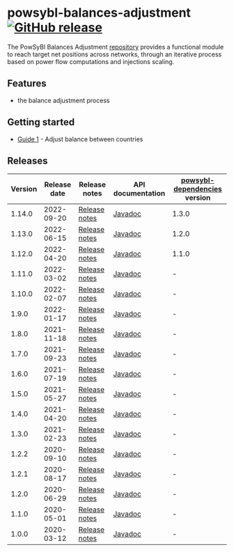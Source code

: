 # powsybl-balances-adjustment [![GitHub release](https://img.shields.io/github/release/powsybl/powsybl-balances-adjustment.svg?sort=semver)](https://github.com/powsybl/powsybl-balances-adjustment/releases/)
The PowSyBl Balances Adjustment [repository](https://github.com/powsybl/powsybl-balances-adjustment) provides a functional module to reach target net positions across networks, through an iterative process based on power flow computations and injections scaling.  

## Features

- the balance adjustment process

## Getting started

- [Guide 1]() - Adjust balance between countries

## Releases

| Version | Release date | Release notes                                                                                | API documentation                                                                           | [powsybl-dependencies](https://github.com/powsybl/powsybl-dependencies) version |
|---------|--------------|----------------------------------------------------------------------------------------------|---------------------------------------------------------------------------------------------|---------------------------------------------------------------------------------|
| 1.14.0  | 2022-09-20   | [Release notes](https://github.com/powsybl/powsybl-balances-adjustment/releases/tag/v1.14.0) | [Javadoc](https://javadoc.io/doc/com.powsybl/powsybl-balances-adjustment/1.14.0/index.html) | 1.3.0                                                                           |
| 1.13.0  | 2022-06-15   | [Release notes](https://github.com/powsybl/powsybl-balances-adjustment/releases/tag/v1.13.0) | [Javadoc](https://javadoc.io/doc/com.powsybl/powsybl-balances-adjustment/1.13.0/index.html) | 1.2.0                                                                           |
| 1.12.0  | 2022-04-20   | [Release notes](https://github.com/powsybl/powsybl-balances-adjustment/releases/tag/v1.12.0) | [Javadoc](https://javadoc.io/doc/com.powsybl/powsybl-balances-adjustment/1.12.0/index.html) | 1.1.0                                                                           |
| 1.11.0  | 2022-03-02   | [Release notes](https://github.com/powsybl/powsybl-balances-adjustment/releases/tag/v1.11.0) | [Javadoc](https://javadoc.io/doc/com.powsybl/powsybl-balances-adjustment/1.11.0/index.html) | -                                                                               |
| 1.10.0  | 2022-02-07   | [Release notes](https://github.com/powsybl/powsybl-balances-adjustment/releases/tag/v1.10.0) | [Javadoc](https://javadoc.io/doc/com.powsybl/powsybl-balances-adjustment/1.10.0/index.html) | -                                                                               |
| 1.9.0   | 2022-01-17   | [Release notes](https://github.com/powsybl/powsybl-balances-adjustment/releases/tag/v1.9.0)  | [Javadoc](https://javadoc.io/doc/com.powsybl/powsybl-balances-adjustment/1.9.0/index.html)  | -                                                                               |
| 1.8.0   | 2021-11-18   | [Release notes](https://github.com/powsybl/powsybl-balances-adjustment/releases/tag/v1.8.0)  | [Javadoc](https://javadoc.io/doc/com.powsybl/powsybl-balances-adjustment/1.8.0/index.html)  | -                                                                               |
| 1.7.0   | 2021-09-23   | [Release notes](https://github.com/powsybl/powsybl-balances-adjustment/releases/tag/v1.7.0)  | [Javadoc](https://javadoc.io/doc/com.powsybl/powsybl-balances-adjustment/1.7.0/index.html)  | -                                                                               |
| 1.6.0   | 2021-07-19   | [Release notes](https://github.com/powsybl/powsybl-balances-adjustment/releases/tag/v1.6.0)  | [Javadoc](https://javadoc.io/doc/com.powsybl/powsybl-balances-adjustment/1.6.0/index.html)  | -                                                                               |
| 1.5.0   | 2021-05-27   | [Release notes](https://github.com/powsybl/powsybl-balances-adjustment/releases/tag/v1.5.0)  | [Javadoc](https://javadoc.io/doc/com.powsybl/powsybl-balances-adjustment/1.5.0/index.html)  | -                                                                               |
| 1.4.0   | 2021-04-20   | [Release notes](https://github.com/powsybl/powsybl-balances-adjustment/releases/tag/v1.4.0)  | [Javadoc](https://javadoc.io/doc/com.powsybl/powsybl-balances-adjustment/1.4.0/index.html)  | -                                                                               |
| 1.3.0   | 2021-02-23   | [Release notes](https://github.com/powsybl/powsybl-balances-adjustment/releases/tag/v1.3.0)  | [Javadoc](https://javadoc.io/doc/com.powsybl/powsybl-balances-adjustment/1.3.0/index.html)  | -                                                                               |
| 1.2.2   | 2020-09-10   | [Release notes](https://github.com/powsybl/powsybl-balances-adjustment/releases/tag/v1.2.2)  | [Javadoc](https://javadoc.io/doc/com.powsybl/powsybl-balances-adjustment/1.2.2/index.html)  | -                                                                               |
| 1.2.1   | 2020-08-17   | [Release notes](https://github.com/powsybl/powsybl-balances-adjustment/releases/tag/v1.2.1)  | [Javadoc](https://javadoc.io/doc/com.powsybl/powsybl-balances-adjustment/1.2.1/index.html)  | -                                                                               |
| 1.2.0   | 2020-06-29   | [Release notes](https://github.com/powsybl/powsybl-balances-adjustment/releases/tag/v1.2.0)  | [Javadoc](https://javadoc.io/doc/com.powsybl/powsybl-balances-adjustment/1.2.0/index.html)  | -                                                                               |
| 1.1.0   | 2020-05-01   | [Release notes](https://github.com/powsybl/powsybl-balances-adjustment/releases/tag/v1.1.0)  | [Javadoc](https://javadoc.io/doc/com.powsybl/powsybl-balances-adjustment/1.1.0/index.html)  | -                                                                               |
| 1.0.0   | 2020-03-12   | [Release notes](https://github.com/powsybl/powsybl-balances-adjustment/releases/tag/v1.0.0)  | [Javadoc](https://javadoc.io/doc/com.powsybl/powsybl-balances-adjustment/1.0.0/index.html)  | -                                                                               |
